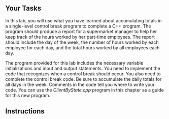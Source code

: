 ## Your Tasks

In this lab, you will use what you have learned about accumulating totals in a single-level control break program to complete a C++ program. The program should produce a report for a supermarket manager to help her keep track of the hours worked by her part-time employees. The report should include the day of the week, the number of hours worked by each employee for each day, and the total hours worked by all employees each day.

The program provided for this lab includes the necessary variable initializations and input and output statements. You need to implement the code that recognizes when a control break should occur. You also need to complete the control break code. Be sure to accumulate the daily totals for all days in the week. Comments in the code tell you where to write your code. You can use the _ClientByState.cpp_ program in this chapter as a guide for this new program.

## Instructions
